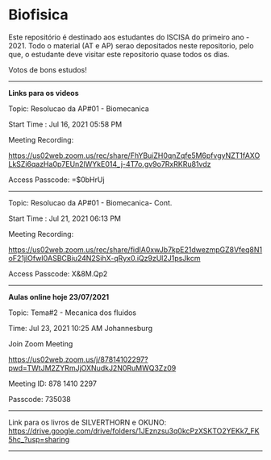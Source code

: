 # Biofisica

Este repositório é destinado aos estudantes do ISCISA do primeiro ano - 2021. Todo o material (AT e AP) serao depositados neste repositorio, pelo que, o estudante deve visitar este repositorio quase todos os dias. 

Votos de bons estudos!

-------------------------------------------------------------------------------------------------------------------------------
**Links para os videos**

Topic: Resolucao da AP#01 - Biomecanica

Start Time : Jul 16, 2021 05:58 PM

Meeting Recording:

https://us02web.zoom.us/rec/share/FhYBuiZH0qnZqfe5M6pfvgyNZT1fAXOLkSZi6qazHa0p7EUn2lWYkE014_j-4T7o.gv9o7RxRKRu81vdz

Access Passcode: =$0bHrUj

--------------------------

Topic: Resolucao da AP#01 - Biomecanica- Cont.

Start Time : Jul 21, 2021 06:13 PM

Meeting Recording:

https://us02web.zoom.us/rec/share/fidIA0xwJb7kpE21dwezmpGZ8Vfeq8N1oF21jlOfwI0ASBCBiu24N2SihX-qRyx0.iQz9zUl2J1psJkcm

Access Passcode: X&8M.Qp2


------------------------------------------------------------------------------------------------------------------------------


**Aulas online hoje 23/07/2021**





Topic: Tema#2 - Mecanica dos fluidos

Time: Jul 23, 2021 10:25 AM Johannesburg

Join Zoom Meeting

https://us02web.zoom.us/j/87814102297?pwd=TWtJM2ZYRmJjOXNudkJ2N0RuMWQ3Zz09

Meeting ID: 878 1410 2297

Passcode: 735038












----------------------------------------------------------------------------------------------------------------------------------

Link para os livros de SILVERTHORN e OKUNO: https://drive.google.com/drive/folders/1JEznzsu3q0kcPzXSKTO2YEKk7_FK5hc_?usp=sharing

------------------------------------------------------------------------------------------------------------------------------------
